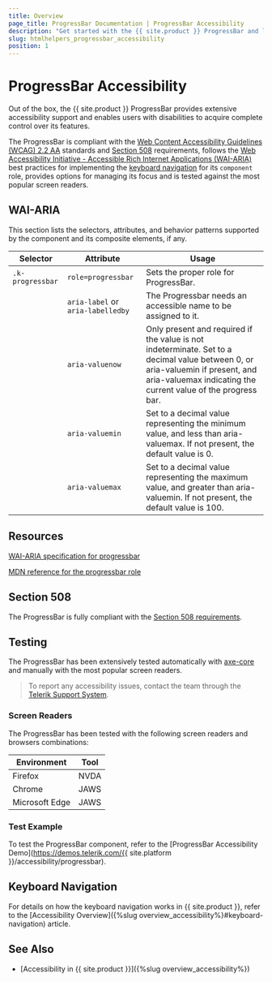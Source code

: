 ```yaml
---
title: Overview
page_title: ProgressBar Documentation | ProgressBar Accessibility
description: "Get started with the {{ site.product }} ProgressBar and learn about its accessibility support for WAI-ARIA, Section 508, and WCAG 2.2."
slug: htmlhelpers_progressbar_accessibility
position: 1
---
```


# ProgressBar Accessibility





Out of the box, the {{ site.product }} ProgressBar provides extensive accessibility support and enables users with disabilities to acquire complete control over its features.


The ProgressBar is compliant with the [Web Content Accessibility Guidelines (WCAG) 2.2 AA](https://www.w3.org/TR/WCAG22/) standards and [Section 508](https://www.section508.gov/) requirements, follows the [Web Accessibility Initiative - Accessible Rich Internet Applications (WAI-ARIA)](https://www.w3.org/WAI/ARIA/apg/) best practices for implementing the [keyboard navigation](#keyboard-navigation) for its `component` role, provides options for managing its focus and is tested against the most popular screen readers.

## WAI-ARIA


This section lists the selectors, attributes, and behavior patterns supported by the component and its composite elements, if any.

| Selector | Attribute | Usage |
| -------- | --------- | ----- |
| `.k-progressbar` | `role=progressbar` | Sets the proper role for ProgressBar. |
|  | `aria-label` or `aria-labelledby` | The Progressbar needs an accessible name to be assigned to it. |
|  | `aria-valuenow` | Only present and required if the value is not indeterminate. Set to a decimal value between 0, or aria-valuemin if present, and aria-valuemax indicating the current value of the progress bar. |
|  | `aria-valuemin` | Set to a decimal value representing the minimum value, and less than aria-valuemax. If not present, the default value is 0. |
|  | `aria-valuemax` | Set to a decimal value representing the maximum value, and greater than aria-valuemin. If not present, the default value is 100. |

## Resources

[WAI-ARIA specification for progressbar](https://www.w3.org/TR/wai-aria-1.2/#progressbar)

[MDN reference for the progressbar role](https://developer.mozilla.org/en-US/docs/Web/Accessibility/ARIA/Roles/progressbar_role#associated_wai-aria_roles_states_and_properties)

## Section 508


The ProgressBar is fully compliant with the [Section 508 requirements](http://www.section508.gov/).

## Testing


The ProgressBar has been extensively tested automatically with [axe-core](https://github.com/dequelabs/axe-core) and manually with the most popular screen readers.

> To report any accessibility issues, contact the team through the [Telerik Support System](https://www.telerik.com/account/support-center).

### Screen Readers


The ProgressBar has been tested with the following screen readers and browsers combinations:

| Environment | Tool |
| ----------- | ---- |
| Firefox | NVDA |
| Chrome | JAWS |
| Microsoft Edge | JAWS |



### Test Example

To test the ProgressBar component, refer to the [ProgressBar Accessibility Demo](https://demos.telerik.com/{{ site.platform }}/accessibility/progressbar).

## Keyboard Navigation

For details on how the keyboard navigation works in {{ site.product }}, refer to the [Accessibility Overview]({%slug overview_accessibility%}#keyboard-navigation) article.

## See Also

* [Accessibility in {{ site.product }}]({%slug overview_accessibility%})
